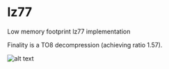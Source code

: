 # lz77
Low memory footprint lz77 implementation

Finality is a TO8 decompression (achieving ratio 1.57).

![alt text](uncompressto8.gif)
